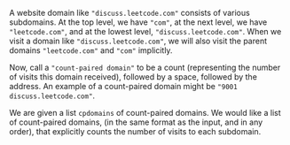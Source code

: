 A website domain like `"discuss.leetcode.com"` consists of various subdomains. At the top level, we have `"com"`, at the next level, we have `"leetcode.com"`, and at the lowest level, `"discuss.leetcode.com"`. When we visit a domain like `"discuss.leetcode.com"`, we will also visit the parent domains `"leetcode.com"` and `"com"` implicitly.

Now, call a `"count-paired domain"` to be a count (representing the number of visits this domain received), followed by a space, followed by the address. An example of a count-paired domain might be `"9001 discuss.leetcode.com"`.

We are given a list `cpdomains` of count-paired domains. We would like a list of count-paired domains, (in the same format as the input, and in any order), that explicitly counts the number of visits to each subdomain.